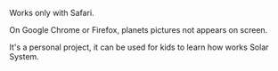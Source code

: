 Works only with Safari.

On Google Chrome or Firefox, planets pictures not appears on screen.

It's a personal project, it can be used for kids to learn how works Solar System.

